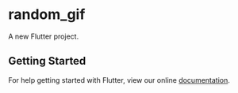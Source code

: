 # random_gif

A new Flutter project.

## Getting Started

For help getting started with Flutter, view our online
[documentation](https://flutter.io/).
